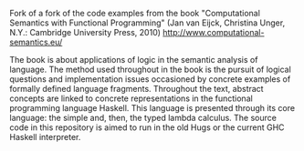 Fork of a fork of the code examples from the book "Computational Semantics with Functional Programming" (Jan van Eijck, Christina Unger, N.Y.: Cambridge University Press, 2010) http://www.computational-semantics.eu/

The book is about applications of logic in the semantic analysis of language. The method used throughout in the book is the pursuit of logical questions and implementation issues occasioned by concrete examples of formally defined language fragments. Throughout the text, abstract concepts are linked to concrete representations in the functional programming language Haskell. This language is presented through its core language: the simple and, then, the typed lambda calculus. The source code in this repository is aimed to run in the old Hugs or the current GHC Haskell interpreter.
